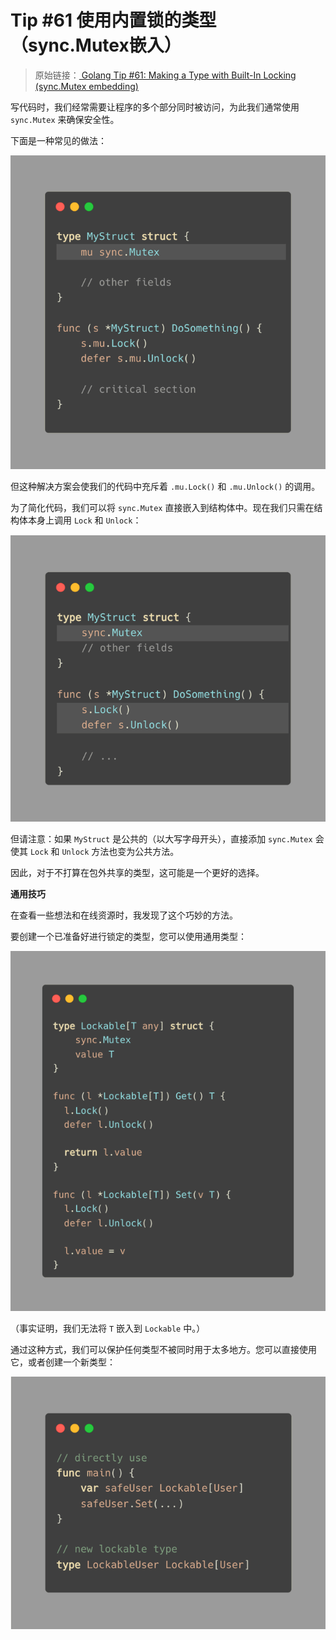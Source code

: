 # Tip #61 使用内置锁的类型（sync.Mutex嵌入）

>  原始链接：[ Golang Tip #61: Making a Type with Built-In Locking (sync.Mutex embedding)](https://twitter.com/func25/status/1772934326189240607)
>

写代码时，我们经常需要让程序的多个部分同时被访问，为此我们通常使用 `sync.Mutex` 来确保安全性。

下面是一种常见的做法：

![](./images/061/001.png)

但这种解决方案会使我们的代码中充斥着 `.mu.Lock()` 和 `.mu.Unlock()` 的调用。

为了简化代码，我们可以将 `sync.Mutex` 直接嵌入到结构体中。现在我们只需在结构体本身上调用 `Lock` 和 `Unlock`：

![](./images/061/002.png)

但请注意：如果 `MyStruct` 是公共的（以大写字母开头），直接添加 `sync.Mutex` 会使其 `Lock` 和 `Unlock` 方法也变为公共方法。

因此，对于不打算在包外共享的类型，这可能是一个更好的选择。

**通用技巧**

在查看一些想法和在线资源时，我发现了这个巧妙的方法。

要创建一个已准备好进行锁定的类型，您可以使用通用类型：

![](./images/061/003.png)

（事实证明，我们无法将 `T` 嵌入到 `Lockable` 中。）

通过这种方式，我们可以保护任何类型不被同时用于太多地方。您可以直接使用它，或者创建一个新类型：

![](./images/061/004.png)
